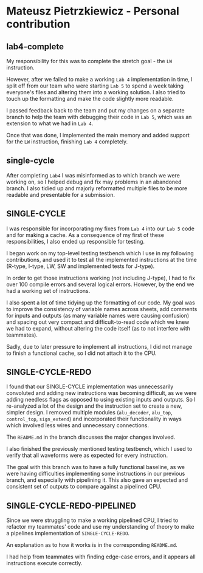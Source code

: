 # Mateusz Pietrzkiewicz - Personal contribution

## lab4-complete

My responsibility for this was to complete the stretch goal - the `LW` instruction.

However, after we failed to make a working `Lab 4` implementation in time, I split off from our team who were starting `Lab 5` to spend a week taking everyone's files and altering them into a working solution. I also tried to touch up the formatting and make the code slightly more readable.

I passed feedback back to the team and put my changes on a separate branch to help the team with debugging their code in `Lab 5`, which was an extension to what we had in `Lab 4`.

Once that was done, I implemented the main memory and added support for the `LW` instruction, finishing `Lab 4` completely.

## single-cycle

After completing `Lab4` I was misinformed as to which branch we were working on, so I helped debug and fix may problems in an abandoned branch. I also tidied up and majorly reformatted multiple files to be more readable and presentable for a submission.

## SINGLE-CYCLE

I was responsible for incorporating my fixes from `Lab 4` into our `Lab 5` code and for making a cache. As a consequence of my first of these responsibilities, I also ended up responsible for testing.

I began work on my top-level testing testbench which I use in my following contributions, and used it to test all the implemented instructions at the time (R-type, I-type, LW, SW and implemented tests for J-type).

In order to get those instructions working (not including J-type), I had to fix over 100 compile errors and several logical errors. However, by the end we had a working set of instructions.

I also spent a lot of time tidying up the formatting of our code. My goal was to improve the consistency of variable names across sheets, add comments for inputs and outputs (as many variable names were causing confusion) and spacing out very compact and difficult-to-read code which we knew we had to expand, without altering the code itself (as to not interfere with teammates).

Sadly, due to later pressure to implement all instructions, I did not manage to finish a functional cache, so I did not attach it to the CPU.

## SINGLE-CYCLE-REDO

I found that our SINGLE-CYCLE implementation was unnecessarily convoluted and adding new instructions was becoming difficult, as we were adding needless flags as opposed to using existing inputs and outputs. So I re-analyzed a lot of the design and the instruction set to create a new, simpler design. I removed multiple modules (`alu_decoder`, `alu_top`, `control_top`, `sign_extend`) and incorporated their functionality in ways which involved less wires and unnecessary connections.

The `README.md` in the branch discusses the major changes involved.

I also finished the previously mentioned testing testbench, which I used to verify that all waveforms were as expected for every instruction.

The goal with this branch was to have a fully functional baseline, as we were having difficulties implementing some instructions in our previous branch, and especially with pipelining it. This also gave an expected and consistent set of outputs to compare against a pipelined CPU.

## SINGLE-CYCLE-REDO-PIPELINED

Since we were struggling to make a working pipelined CPU, I tried to refactor my teammates' code and use my understanding of theory to make a pipelines implementation of `SINGLE-CYCLE-REDO`.

An explanation as to how it works is in the corresponding `README.md`.

I had help from teammates with finding edge-case errors, and it appears all instructions execute correctly.
